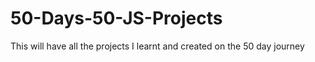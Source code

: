 # 50-Days-50-JS-Projects

This will have all the projects I learnt and created on the 50 day journey
